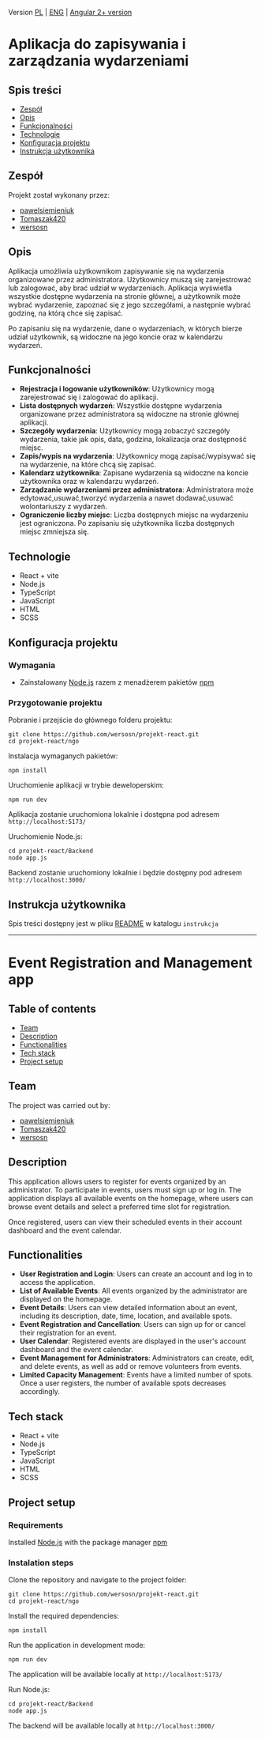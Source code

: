 Version [PL](#aplikacja-do-zapisywania-i-zarządzania-wydarzeniami) | [ENG](#event-registration-and-management-app) | [Angular 2+ version](https://github.com/wersosn/projekt-angular)
# Aplikacja do zapisywania i zarządzania wydarzeniami
## Spis treści
- [Zespół](#zespół)
- [Opis](#opis)
- [Funkcjonalności](#funkcjonalności)
- [Technologie](#technologie)
- [Konfiguracja projektu](#konfiguracja-projektu)
- [Instrukcja użytkownika](#instrukcja-użytkownika)

## Zespół
Projekt został wykonany przez:
- [pawelsiemieniuk](https://github.com/pawelsiemieniuk)
- [Tomaszak420](https://github.com/Tomaszak420)
- [wersosn](https://github.com/wersosn)

## Opis
Aplikacja umożliwia użytkownikom zapisywanie się na wydarzenia organizowane przez administratora. Użytkownicy muszą się zarejestrować lub zalogować, aby brać udział w wydarzeniach. Aplikacja wyświetla wszystkie dostępne wydarzenia na stronie głównej, a użytkownik może wybrać wydarzenie, zapoznać się z jego szczegółami, a następnie wybrać godzinę, na którą chce się zapisać.

Po zapisaniu się na wydarzenie, dane o wydarzeniach, w których bierze udział użytkownik, są widoczne na jego koncie oraz w kalendarzu wydarzeń.

## Funkcjonalności
- **Rejestracja i logowanie użytkowników**: Użytkownicy mogą zarejestrować się i zalogować do aplikacji.
- **Lista dostępnych wydarzeń**: Wszystkie dostępne wydarzenia organizowane przez administratora są widoczne na stronie głównej aplikacji.
- **Szczegóły wydarzenia**: Użytkownicy mogą zobaczyć szczegóły wydarzenia, takie jak opis, data, godzina, lokalizacja oraz dostępność miejsc.
- **Zapis/wypis na wydarzenia**: Użytkownicy mogą zapisać/wypisywać się na wydarzenie, na które chcą się zapisać.
- **Kalendarz użytkownika**: Zapisane wydarzenia są widoczne na koncie użytkownika oraz w kalendarzu wydarzeń.
- **Zarządzanie wydarzeniami przez administratora**: Administratora może edytować,usuwać,tworzyć wydarzenia a nawet dodawać,usuwać wolontariuszy z wydarzeń.
- **Ograniczenie liczby miejsc**: Liczba dostępnych miejsc na wydarzeniu jest ograniczona. Po zapisaniu się użytkownika liczba dostępnych miejsc zmniejsza się.

## Technologie
- React + vite
- Node.js
- TypeScript
- JavaScript
- HTML
- SCSS

## Konfiguracja projektu

### Wymagania
 * Zainstalowany [Node.js](https://nodejs.org/) razem z menadżerem pakietów [npm](https://www.npmjs.com/get-npm)

### Przygotowanie projektu
Pobranie i przejście do głównego folderu projektu:
```
git clone https://github.com/wersosn/projekt-react.git 
cd projekt-react/ngo
```
Instalacja wymaganych pakietów:
```
npm install
```
Uruchomienie aplikacji w trybie deweloperskim:
```
npm run dev
```
Aplikacja zostanie uruchomiona lokalnie i dostępna pod adresem `http://localhost:5173/`

Uruchomienie Node.js:
```
cd projekt-react/Backend
node app.js
```
Backend zostanie uruchomiony lokalnie i będzie dostępny pod adresem `http://localhost:3000/`

## Instrukcja użytkownika
Spis treści dostępny jest w pliku [README](https://github.com/wersosn/projekt-react/blob/master/instrukcja) w katalogu `instrukcja`

---
# Event Registration and Management app
## Table of contents
- [Team](#team)
- [Description](#description)
- [Functionalities](#functionalities)
- [Tech stack](#tech-stack)
- [Project setup](#project-setup)

## Team
The project was carried out by:
- [pawelsiemieniuk](https://github.com/pawelsiemieniuk)
- [Tomaszak420](https://github.com/Tomaszak420)
- [wersosn](https://github.com/wersosn)
  
## Description
This application allows users to register for events organized by an administrator. To participate in events, users must sign up or log in. The application displays all available events on the homepage, where users can browse event details and select a preferred time slot for registration. 

Once registered, users can view their scheduled events in their account dashboard and the event calendar.

## Functionalities
- **User Registration and Login**: Users can create an account and log in to access the application.
- **List of Available Events**: All events organized by the administrator are displayed on the homepage.
- **Event Details**: Users can view detailed information about an event, including its description, date, time, location, and available spots.
- **Event Registration and Cancellation**: Users can sign up for or cancel their registration for an event.
- **User Calendar**: Registered events are displayed in the user's account dashboard and the event calendar.
- **Event Management for Administrators**: Administrators can create, edit, and delete events, as well as add or remove volunteers from events.
- **Limited Capacity Management**: Events have a limited number of spots. Once a user registers, the number of available spots decreases accordingly.

## Tech stack
- React + vite
- Node.js
- TypeScript
- JavaScript
- HTML
- SCSS

## Project setup
### Requirements
Installed [Node.js](https://nodejs.org/) with the package manager [npm](https://www.npmjs.com/get-npm)

### Instalation steps
Clone the repository and navigate to the project folder:
```
git clone https://github.com/wersosn/projekt-react.git 
cd projekt-react/ngo
```
Install the required dependencies:
```
npm install
```
Run the application in development mode:
```
npm run dev
```
The application will be available locally at `http://localhost:5173/`

Run Node.js:
```
cd projekt-react/Backend
node app.js
```
The backend will be available locally at `http://localhost:3000/`
